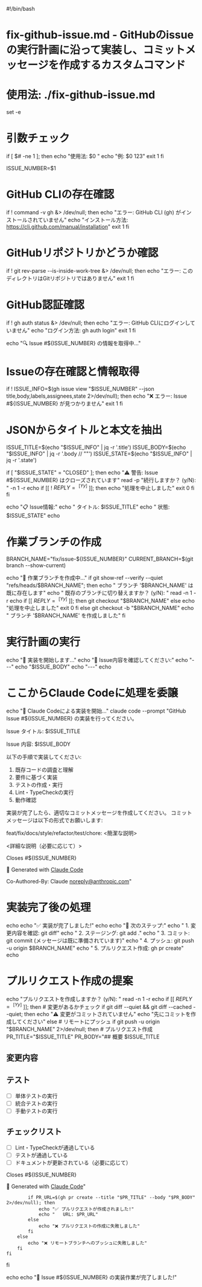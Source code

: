 #!/bin/bash

# fix-github-issue.md - GitHubのissueの実行計画に沿って実装し、コミットメッセージを作成するカスタムコマンド
# 使用法: ./fix-github-issue.md <issue-number>

set -e

# 引数チェック
if [ $# -ne 1 ]; then
    echo "使用法: $0 <issue-number>"
    echo "例: $0 123"
    exit 1
fi

ISSUE_NUMBER=$1

# GitHub CLIの存在確認
if ! command -v gh &> /dev/null; then
    echo "エラー: GitHub CLI (gh) がインストールされていません"
    echo "インストール方法: https://cli.github.com/manual/installation"
    exit 1
fi

# GitHubリポジトリかどうか確認
if ! git rev-parse --is-inside-work-tree &> /dev/null; then
    echo "エラー: このディレクトリはGitリポジトリではありません"
    exit 1
fi

# GitHub認証確認
if ! gh auth status &> /dev/null; then
    echo "エラー: GitHub CLIにログインしていません"
    echo "ログイン方法: gh auth login"
    exit 1
fi

echo "🔍 Issue #${ISSUE_NUMBER} の情報を取得中..."

# Issueの存在確認と情報取得
if ! ISSUE_INFO=$(gh issue view "$ISSUE_NUMBER" --json title,body,labels,assignees,state 2>/dev/null); then
    echo "❌ エラー: Issue #${ISSUE_NUMBER} が見つかりません"
    exit 1
fi

# JSONからタイトルと本文を抽出
ISSUE_TITLE=$(echo "$ISSUE_INFO" | jq -r '.title')
ISSUE_BODY=$(echo "$ISSUE_INFO" | jq -r '.body // ""')
ISSUE_STATE=$(echo "$ISSUE_INFO" | jq -r '.state')

if [ "$ISSUE_STATE" = "CLOSED" ]; then
    echo "⚠️  警告: Issue #${ISSUE_NUMBER} はクローズされています"
    read -p "続行しますか？ (y/N): " -n 1 -r
    echo
    if [[ ! $REPLY =~ ^[Yy]$ ]]; then
        echo "処理を中止しました"
        exit 0
    fi
fi

echo "📋 Issue情報:"
echo "  タイトル: $ISSUE_TITLE"
echo "  状態: $ISSUE_STATE"
echo

# 作業ブランチの作成
BRANCH_NAME="fix/issue-${ISSUE_NUMBER}"
CURRENT_BRANCH=$(git branch --show-current)

echo "🌿 作業ブランチを作成中..."
if git show-ref --verify --quiet "refs/heads/$BRANCH_NAME"; then
    echo "  ブランチ '$BRANCH_NAME' は既に存在します"
    echo "  既存のブランチに切り替えますか？ (y/N): "
    read -n 1 -r
    echo
    if [[ $REPLY =~ ^[Yy]$ ]]; then
        git checkout "$BRANCH_NAME"
    else
        echo "処理を中止しました"
        exit 0
    fi
else
    git checkout -b "$BRANCH_NAME"
    echo "  ブランチ '$BRANCH_NAME' を作成しました"
fi

# 実行計画の実行
echo "🚀 実装を開始します..."
echo "📝 Issue内容を確認してください:"
echo "---"
echo "$ISSUE_BODY"
echo "---"
echo

# ここからClaude Codeに処理を委譲
echo "🤖 Claude Codeによる実装を開始..."
claude code --prompt "GitHub Issue #${ISSUE_NUMBER} の実装を行ってください。

Issue タイトル: $ISSUE_TITLE

Issue 内容:
$ISSUE_BODY

以下の手順で実装してください:
1. 既存コードの調査と理解
2. 要件に基づく実装
3. テストの作成・実行
4. Lint・TypeCheckの実行
5. 動作確認

実装が完了したら、適切なコミットメッセージを作成してください。
コミットメッセージは以下の形式でお願いします:

feat/fix/docs/style/refactor/test/chore: <簡潔な説明>

<詳細な説明（必要に応じて）>

Closes #${ISSUE_NUMBER}

🤖 Generated with [Claude Code](https://claude.ai/code)

Co-Authored-By: Claude <noreply@anthropic.com>"

# 実装完了後の処理
echo
echo "✅ 実装が完了しました!"
echo
echo "🔄 次のステップ:"
echo "  1. 変更内容を確認: git diff"
echo "  2. ステージング: git add ."
echo "  3. コミット: git commit (メッセージは既に準備されています)"
echo "  4. プッシュ: git push -u origin $BRANCH_NAME"
echo "  5. プルリクエスト作成: gh pr create"
echo

# プルリクエスト作成の提案
echo "プルリクエストを作成しますか？ (y/N): "
read -n 1 -r
echo
if [[ $REPLY =~ ^[Yy]$ ]]; then
    # 変更があるかチェック
    if git diff --quiet && git diff --cached --quiet; then
        echo "⚠️  変更がコミットされていません"
        echo "先にコミットを作成してください"
    else
        # リモートにプッシュ
        if git push -u origin "$BRANCH_NAME" 2>/dev/null; then
            # プルリクエスト作成
            PR_TITLE="$ISSUE_TITLE"
            PR_BODY="## 概要
$ISSUE_TITLE

## 変更内容
<!-- 実装内容を記述 -->

## テスト
- [ ] 単体テストの実行
- [ ] 統合テストの実行
- [ ] 手動テストの実行

## チェックリスト
- [ ] Lint・TypeCheckが通過している
- [ ] テストが通過している
- [ ] ドキュメントが更新されている（必要に応じて）

Closes #${ISSUE_NUMBER}

🤖 Generated with [Claude Code](https://claude.ai/code)"

            if PR_URL=$(gh pr create --title "$PR_TITLE" --body "$PR_BODY" 2>/dev/null); then
                echo "✅ プルリクエストが作成されました!"
                echo "   URL: $PR_URL"
            else
                echo "❌ プルリクエストの作成に失敗しました"
            fi
        else
            echo "❌ リモートブランチへのプッシュに失敗しました"
        fi
    fi
fi

echo
echo "🎉 Issue #${ISSUE_NUMBER} の実装作業が完了しました!"